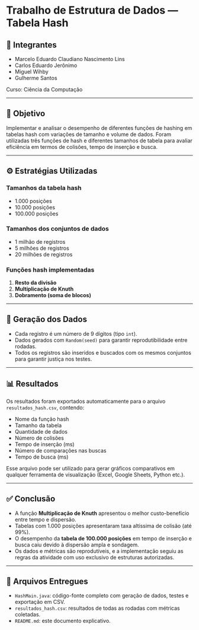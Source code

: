 
# Trabalho de Estrutura de Dados — Tabela Hash

## 👥 Integrantes
- Marcelo Eduardo Claudiano Nascimento Lins
- Carlos Eduardo Jerônimo
- Miguel Wihby
- Gulherme Santos

Curso: Ciência da Computação

---

## 📌 Objetivo

Implementar e analisar o desempenho de diferentes funções de hashing em tabelas hash com variações de tamanho e volume de dados. Foram utilizadas três funções de hash e diferentes tamanhos de tabela para avaliar eficiência em termos de colisões, tempo de inserção e busca.

---

## ⚙️ Estratégias Utilizadas

### Tamanhos da tabela hash
- 1.000 posições
- 10.000 posições
- 100.000 posições

### Tamanhos dos conjuntos de dados
- 1 milhão de registros
- 5 milhões de registros
- 20 milhões de registros

### Funções hash implementadas
1. **Resto da divisão**
2. **Multiplicação de Knuth**
3. **Dobramento (soma de blocos)**

---

## 🔢 Geração dos Dados

- Cada registro é um número de 9 dígitos (tipo `int`).
- Dados gerados com `Random(seed)` para garantir reprodutibilidade entre rodadas.
- Todos os registros são inseridos e buscados com os mesmos conjuntos para garantir justiça nos testes.

---

## 📊 Resultados

Os resultados foram exportados automaticamente para o arquivo `resultados_hash.csv`, contendo:

- Nome da função hash
- Tamanho da tabela
- Quantidade de dados
- Número de colisões
- Tempo de inserção (ms)
- Número de comparações nas buscas
- Tempo de busca (ms)

Esse arquivo pode ser utilizado para gerar gráficos comparativos em qualquer ferramenta de visualização (Excel, Google Sheets, Python etc.).

---

## ✅ Conclusão

- A função **Multiplicação de Knuth** apresentou o melhor custo-benefício entre tempo e dispersão.
- Tabelas com 1.000 posições apresentaram taxa altíssima de colisão (até 99%).
- O desempenho da **tabela de 100.000 posições** em tempo de inserção e busca caiu devido à dispersão ampla e sondagem.
- Os dados e métricas são reprodutíveis, e a implementação seguiu as regras da atividade com uso exclusivo de estruturas autorizadas.

---

## 📂 Arquivos Entregues

- `HashMain.java`: código-fonte completo com geração de dados, testes e exportação em CSV.
- `resultados_hash.csv`: resultados de todas as rodadas com métricas coletadas.
- `README.md`: este documento explicativo.
